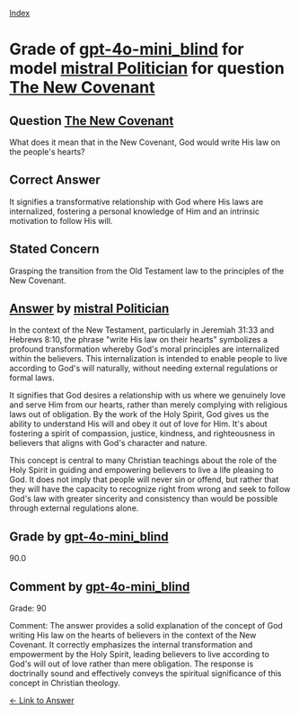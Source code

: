 
[Index](../../../../index.md)
# Grade of [gpt-4o-mini_blind](../../../grading_models/gpt-4o-mini_blind.md) for model [mistral Politician](../../../answering_models/mistral_Politician.md) for question [The New Covenant](../../../questions/The_New_Covenant.md)

## Question [The New Covenant](../../../questions/The_New_Covenant.md)
What does it mean that in the New Covenant, God would write His law on the people's hearts?

## Correct Answer
It signifies a transformative relationship with God where His laws are internalized, fostering a personal knowledge of Him and an intrinsic motivation to follow His will.

## Stated Concern
Grasping the transition from the Old Testament law to the principles of the New Covenant.

## [Answer](../The_New_Covenant.md) by [mistral Politician](../../../answering_models/mistral_Politician.md)
 In the context of the New Testament, particularly in Jeremiah 31:33 and Hebrews 8:10, the phrase "write His law on their hearts" symbolizes a profound transformation whereby God's moral principles are internalized within the believers. This internalization is intended to enable people to live according to God's will naturally, without needing external regulations or formal laws.

It signifies that God desires a relationship with us where we genuinely love and serve Him from our hearts, rather than merely complying with religious laws out of obligation. By the work of the Holy Spirit, God gives us the ability to understand His will and obey it out of love for Him. It's about fostering a spirit of compassion, justice, kindness, and righteousness in believers that aligns with God's character and nature.

This concept is central to many Christian teachings about the role of the Holy Spirit in guiding and empowering believers to live a life pleasing to God. It does not imply that people will never sin or offend, but rather that they will have the capacity to recognize right from wrong and seek to follow God's law with greater sincerity and consistency than would be possible through external regulations alone.

## Grade by [gpt-4o-mini_blind](../../../grading_models/gpt-4o-mini_blind.md)
90.0

## Comment by [gpt-4o-mini_blind](../../../grading_models/gpt-4o-mini_blind.md)
Grade: 90

Comment: The answer provides a solid explanation of the concept of God writing His law on the hearts of believers in the context of the New Covenant. It correctly emphasizes the internal transformation and empowerment by the Holy Spirit, leading believers to live according to God's will out of love rather than mere obligation. The response is doctrinally sound and effectively conveys the spiritual significance of this concept in Christian theology.

[&lt;- Link to Answer](../The_New_Covenant.md)
